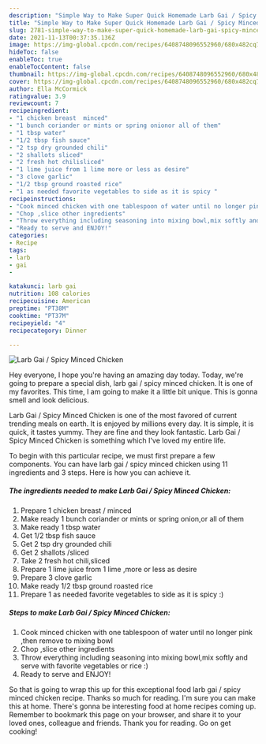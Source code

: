 ```yaml
---
description: "Simple Way to Make Super Quick Homemade Larb Gai / Spicy Minced Chicken"
title: "Simple Way to Make Super Quick Homemade Larb Gai / Spicy Minced Chicken"
slug: 2781-simple-way-to-make-super-quick-homemade-larb-gai-spicy-minced-chicken
date: 2021-11-13T00:37:35.136Z
image: https://img-global.cpcdn.com/recipes/6408748096552960/680x482cq70/larb-gai-spicy-minced-chicken-recipe-main-photo.jpg
hideToc: false
enableToc: true
enableTocContent: false
thumbnail: https://img-global.cpcdn.com/recipes/6408748096552960/680x482cq70/larb-gai-spicy-minced-chicken-recipe-main-photo.jpg
cover: https://img-global.cpcdn.com/recipes/6408748096552960/680x482cq70/larb-gai-spicy-minced-chicken-recipe-main-photo.jpg
author: Ella McCormick
ratingvalue: 3.9
reviewcount: 7
recipeingredient:
- "1 chicken breast  minced"
- "1 bunch coriander or mints or spring onionor all of them"
- "1 tbsp water"
- "1/2 tbsp fish sauce"
- "2 tsp dry grounded chili"
- "2 shallots sliced"
- "2 fresh hot chilisliced"
- "1 lime juice from 1 lime more or less as desire"
- "3 clove garlic"
- "1/2 tbsp ground roasted rice"
- "1 as needed favorite vegetables to side as it is spicy "
recipeinstructions:
- "Cook minced chicken with one tablespoon of water until no longer pink ,then remove to mixing bowl"
- "Chop ,slice other ingredients"
- "Throw everything including seasoning into mixing bowl,mix softly and serve with favorite vegetables or rice :)"
- "Ready to serve and ENJOY!"
categories:
- Recipe
tags:
- larb
- gai
- 

katakunci: larb gai  
nutrition: 108 calories
recipecuisine: American
preptime: "PT38M"
cooktime: "PT37M"
recipeyield: "4"
recipecategory: Dinner

---
```



![Larb Gai / Spicy Minced Chicken](https://img-global.cpcdn.com/recipes/6408748096552960/680x482cq70/larb-gai-spicy-minced-chicken-recipe-main-photo.jpg)

Hey everyone, I hope you're having an amazing day today. Today, we're going to prepare a special dish, larb gai / spicy minced chicken. It is one of my favorites. This time, I am going to make it a little bit unique. This is gonna smell and look delicious.



Larb Gai / Spicy Minced Chicken is one of the most favored of current trending meals on earth. It is enjoyed by millions every day. It is simple, it is quick, it tastes yummy. They are fine and they look fantastic. Larb Gai / Spicy Minced Chicken is something which I've loved my entire life.


To begin with this particular recipe, we must first prepare a few components. You can have larb gai / spicy minced chicken using 11 ingredients and 3 steps. Here is how you can achieve it.

<!--inarticleads1-->

##### The ingredients needed to make Larb Gai / Spicy Minced Chicken:

1. Prepare 1 chicken breast / minced
1. Make ready 1 bunch coriander or mints or spring onion,or all of them
1. Make ready 1 tbsp water
1. Get 1/2 tbsp fish sauce
1. Get 2 tsp dry grounded chili
1. Get 2 shallots /sliced
1. Take 2 fresh hot chili,sliced
1. Prepare 1 lime juice from 1 lime ,more or less as desire
1. Prepare 3 clove garlic
1. Make ready 1/2 tbsp ground roasted rice
1. Prepare 1 as needed favorite vegetables to side as it is spicy :)




<!--inarticleads2-->

##### Steps to make Larb Gai / Spicy Minced Chicken:

1. Cook minced chicken with one tablespoon of water until no longer pink ,then remove to mixing bowl
1. Chop ,slice other ingredients
1. Throw everything including seasoning into mixing bowl,mix softly and serve with favorite vegetables or rice :)
1. Ready to serve and ENJOY!



So that is going to wrap this up for this exceptional food larb gai / spicy minced chicken recipe. Thanks so much for reading. I'm sure you can make this at home. There's gonna be interesting food at home recipes coming up. Remember to bookmark this page on your browser, and share it to your loved ones, colleague and friends. Thank you for reading. Go on get cooking!
